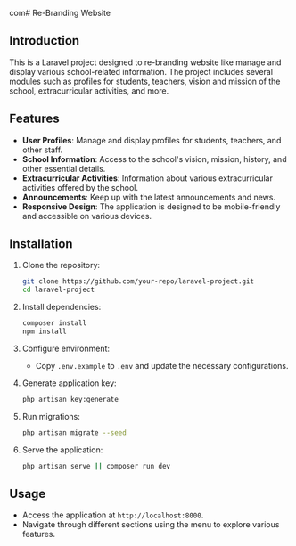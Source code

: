 com# Re-Branding Website

## Introduction

This is a Laravel project designed to re-branding website like manage and display various school-related information. The project includes several modules such as profiles for students, teachers, vision and mission of the school, extracurricular activities, and more.

## Features

-   **User Profiles**: Manage and display profiles for students, teachers, and other staff.
-   **School Information**: Access to the school's vision, mission, history, and other essential details.
-   **Extracurricular Activities**: Information about various extracurricular activities offered by the school.
-   **Announcements**: Keep up with the latest announcements and news.
-   **Responsive Design**: The application is designed to be mobile-friendly and accessible on various devices.

## Installation

1. Clone the repository:

    ```bash
    git clone https://github.com/your-repo/laravel-project.git
    cd laravel-project
    ```

2. Install dependencies:

    ```bash
    composer install
    npm install
    ```

3. Configure environment:

    - Copy `.env.example` to `.env` and update the necessary configurations.

4. Generate application key:

    ```bash
    php artisan key:generate
    ```

5. Run migrations:

    ```bash
    php artisan migrate --seed
    ```

6. Serve the application:
    ```bash
    php artisan serve || composer run dev
    ```

## Usage

-   Access the application at `http://localhost:8000`.
-   Navigate through different sections using the menu to explore various features.
